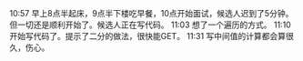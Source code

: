 10:57 早上8点半起床，9点半下楼吃早餐，10点开始面试，候选人迟到了5分钟。但一切还是顺利开始了。候选人正在写代码。
11:03 想了一个遍历的方式。
11:10 开始写代码了。提示了二分的做法，很快能GET。
11:31 写中间值的计算都会算很久，伤心。